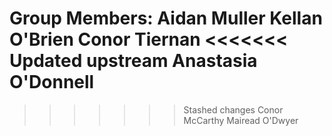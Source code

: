 Group Members:
Aidan Muller
Kellan O'Brien
Conor Tiernan
<<<<<<< Updated upstream
Anastasia O'Donnell
=======
>>>>>>> Stashed changes
Conor McCarthy
Mairead O'Dwyer